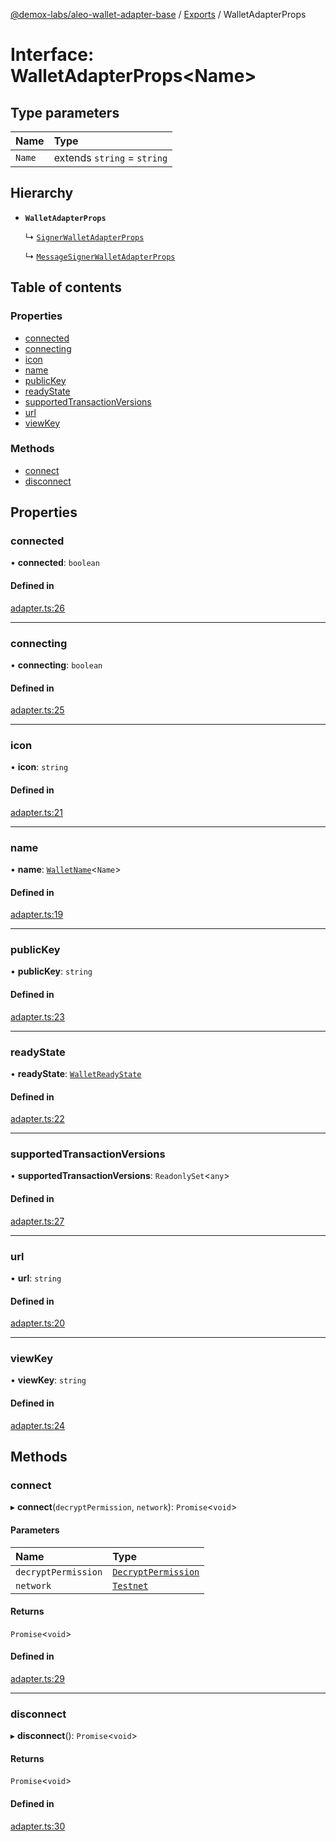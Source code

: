 [@demox-labs/aleo-wallet-adapter-base](../README.md) / [Exports](../modules.md) / WalletAdapterProps

# Interface: WalletAdapterProps<Name\>

## Type parameters

| Name | Type |
| :------ | :------ |
| `Name` | extends `string` = `string` |

## Hierarchy

- **`WalletAdapterProps`**

  ↳ [`SignerWalletAdapterProps`](SignerWalletAdapterProps.md)

  ↳ [`MessageSignerWalletAdapterProps`](MessageSignerWalletAdapterProps.md)

## Table of contents

### Properties

- [connected](WalletAdapterProps.md#connected)
- [connecting](WalletAdapterProps.md#connecting)
- [icon](WalletAdapterProps.md#icon)
- [name](WalletAdapterProps.md#name)
- [publicKey](WalletAdapterProps.md#publickey)
- [readyState](WalletAdapterProps.md#readystate)
- [supportedTransactionVersions](WalletAdapterProps.md#supportedtransactionversions)
- [url](WalletAdapterProps.md#url)
- [viewKey](WalletAdapterProps.md#viewkey)

### Methods

- [connect](WalletAdapterProps.md#connect)
- [disconnect](WalletAdapterProps.md#disconnect)

## Properties

### connected

• **connected**: `boolean`

#### Defined in

[adapter.ts:26](https://github.com/demox-labs/leo-wallet-adapter/blob/8b34447/packages/core/base/adapter.ts#L26)

___

### connecting

• **connecting**: `boolean`

#### Defined in

[adapter.ts:25](https://github.com/demox-labs/leo-wallet-adapter/blob/8b34447/packages/core/base/adapter.ts#L25)

___

### icon

• **icon**: `string`

#### Defined in

[adapter.ts:21](https://github.com/demox-labs/leo-wallet-adapter/blob/8b34447/packages/core/base/adapter.ts#L21)

___

### name

• **name**: [`WalletName`](../modules.md#walletname)<`Name`\>

#### Defined in

[adapter.ts:19](https://github.com/demox-labs/leo-wallet-adapter/blob/8b34447/packages/core/base/adapter.ts#L19)

___

### publicKey

• **publicKey**: `string`

#### Defined in

[adapter.ts:23](https://github.com/demox-labs/leo-wallet-adapter/blob/8b34447/packages/core/base/adapter.ts#L23)

___

### readyState

• **readyState**: [`WalletReadyState`](../enums/WalletReadyState.md)

#### Defined in

[adapter.ts:22](https://github.com/demox-labs/leo-wallet-adapter/blob/8b34447/packages/core/base/adapter.ts#L22)

___

### supportedTransactionVersions

• **supportedTransactionVersions**: `ReadonlySet`<`any`\>

#### Defined in

[adapter.ts:27](https://github.com/demox-labs/leo-wallet-adapter/blob/8b34447/packages/core/base/adapter.ts#L27)

___

### url

• **url**: `string`

#### Defined in

[adapter.ts:20](https://github.com/demox-labs/leo-wallet-adapter/blob/8b34447/packages/core/base/adapter.ts#L20)

___

### viewKey

• **viewKey**: `string`

#### Defined in

[adapter.ts:24](https://github.com/demox-labs/leo-wallet-adapter/blob/8b34447/packages/core/base/adapter.ts#L24)

## Methods

### connect

▸ **connect**(`decryptPermission`, `network`): `Promise`<`void`\>

#### Parameters

| Name | Type |
| :------ | :------ |
| `decryptPermission` | [`DecryptPermission`](../enums/DecryptPermission.md) |
| `network` | [`Testnet`](../enums/WalletAdapterNetwork.md#testnet) |

#### Returns

`Promise`<`void`\>

#### Defined in

[adapter.ts:29](https://github.com/demox-labs/leo-wallet-adapter/blob/8b34447/packages/core/base/adapter.ts#L29)

___

### disconnect

▸ **disconnect**(): `Promise`<`void`\>

#### Returns

`Promise`<`void`\>

#### Defined in

[adapter.ts:30](https://github.com/demox-labs/leo-wallet-adapter/blob/8b34447/packages/core/base/adapter.ts#L30)
